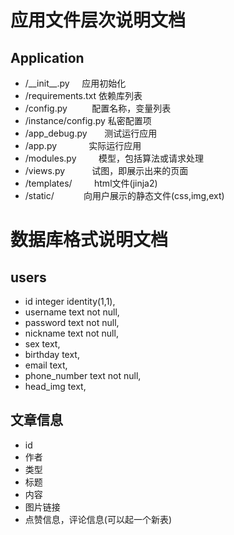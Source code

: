 # 应用文件层次说明文档
## Application
* /\_\_init\_\_.py        应用初始化
* /requirements.txt   依赖库列表
* /config.py          配置名称，变量列表
* /instance/config.py 私密配置项
* /app_debug.py       测试运行应用
* /app.py             实际运行应用
* /modules.py         模型，包括算法或请求处理
* /views.py           试图，即展示出来的页面
* /templates/         html文件(jinja2)
* /static/            向用户展示的静态文件(css,img,ext)

# 数据库格式说明文档
## users
* id integer identity(1,1),
* username text not null,
* password text not null,
* nickname text not null,
* sex text,
* birthday text,
* email text,
* phone_number text not null,
* head_img text,
## 文章信息
* id
* 作者
* 类型
* 标题
* 内容
* 图片链接
* 点赞信息，评论信息(可以起一个新表)
